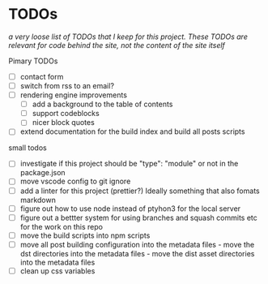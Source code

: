 # TODOs
_a very loose list of TODOs that I keep for this project. These TODOs are relevant for code behind the site, not the content of the site itself_

Pimary TODOs
- [ ] contact form
- [ ] switch from rss to an email?
- [ ] rendering engine improvements
  - [ ] add a background to the table of contents
  - [ ] support codeblocks
  - [ ] nicer block quotes
- [ ] extend documentation for the build index and build all posts scripts

small todos
- [ ] investigate if this project should be "type": "module" or not in the package.json
- [ ] move vscode config to git ignore
- [ ] add a linter for this project (prettier?) Ideally something that also fomats markdown
- [ ] figure out how to use node instead of ptyhon3 for the local server
- [ ] figure out a bettter system for using branches and squash commits etc for the work on this repo
- [ ] move the build scripts into npm scripts
- [ ] move all post building configuration into the metadata files
      - move the dst directories into the metadata files
      - move the dist asset directories into the metadata files
- [ ] clean up css variables